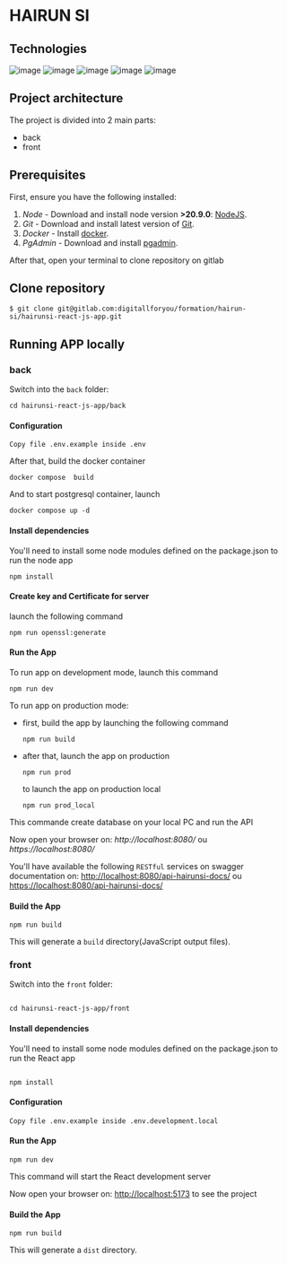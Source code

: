 # HAIRUN SI

## Technologies

![image](https://img.shields.io/badge/Node%20js-339933?style=for-the-badge&logo=nodedotjs&logoColor=white)
![image](https://img.shields.io/badge/Express%20js-000000?style=for-the-badge&logo=express&logoColor=white)
![image](https://img.shields.io/badge/TypeScript-007ACC?style=for-the-badge&logo=typescript&logoColor=white)
![image](https://img.shields.io/badge/PostgreSQL-316192?style=for-the-badge&logo=postgresql&logoColor=white)
![image](https://img.shields.io/badge/React-20232A?style=for-the-badge&logo=react&logoColor=61DAFB)

## Project architecture

The project is divided into 2 main parts:

- back
- front

## Prerequisites

First, ensure you have the following installed:

1. _Node_ - Download and install node version **>20.9.0**: [NodeJS](https://nodejs.org/en/download).
2. _Git_ - Download and install latest version of [Git](https://git-scm.com/).
3. _Docker_ - Install [docker](https://docs.docker.com/engine/install/).
4. _PgAdmin_ - Download and install [pgadmin](https://www.pgadmin.org/download/).

After that, open your terminal to clone repository on gitlab

## Clone repository

```
$ git clone git@gitlab.com:digitallforyou/formation/hairun-si/hairunsi-react-js-app.git
```

## Running APP locally

### back

Switch into the `back` folder:

```
cd hairunsi-react-js-app/back
```

#### **Configuration**

```
Copy file .env.example inside .env
```

After that, build the docker container

```
docker compose  build
```

And to start postgresql container, launch

```
docker compose up -d
```

#### **Install dependencies**

You'll need to install some node modules defined on the package.json to run the node app

```
npm install
```

#### **Create key and Certificate for server**

launch the following command

```
npm run openssl:generate
```

#### **Run the App**

To run app on development mode, launch this command

```
npm run dev
```

To run app on production mode:

- first, build the app by launching the following command

  ```
  npm run build
  ```

- after that, launch the app on production

  ```
  npm run prod
  ```

  to launch the app on production local

  ```
  npm run prod_local
  ```

This commande create database on your local PC and run the API

Now open your browser on: _http://localhost:8080/_ ou _https://localhost:8080/_

You'll have available the following `RESTful` services on swagger documentation on:
[http://localhost:8080/api-hairunsi-docs/](http://localhost:8080/api-hairunsi-docs/) ou
[https://localhost:8080/api-hairunsi-docs/](https://localhost:8080/api-hairunsi-docs/)

#### **Build the App**

```
npm run build
```

This will generate a `build` directory(JavaScript output files).

### front

Switch into the `front` folder:

```

cd hairunsi-react-js-app/front

```

#### **Install dependencies**

You'll need to install some node modules defined on the package.json to run the React app

```

npm install

```

#### **Configuration**

```
Copy file .env.example inside .env.development.local
```

#### **Run the App**

```
npm run dev
```

This command will start the React development server

Now open your browser on: [http://localhost:5173](http://localhost:5173) to see the project

#### **Build the App**

```
npm run build
```

This will generate a `dist` directory.
